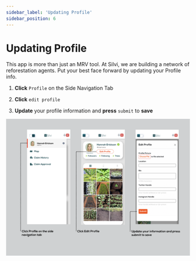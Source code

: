 ```yaml
---
sidebar_label: 'Updating Profile'
sidebar_position: 6
---
```


# Updating Profile

This app is more than just an MRV tool. At Silvi, we are building a network of reforestation agents. Put your best face forward by updating your Profile info.

1. **Click** `Profile` on the Side Navigation Tab 

2. **Click** `edit profile` 

3. **Update** your profile information and **press** `submit` to **save**

![Updating Profile](./img/Update%20Profile.png)
